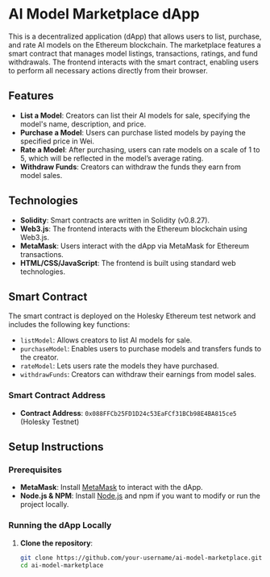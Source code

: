 # AI Model Marketplace dApp

This is a decentralized application (dApp) that allows users to list, purchase, and rate AI models on the Ethereum blockchain. The marketplace features a smart contract that manages model listings, transactions, ratings, and fund withdrawals. The frontend interacts with the smart contract, enabling users to perform all necessary actions directly from their browser.

## Features

- **List a Model**: Creators can list their AI models for sale, specifying the model's name, description, and price.
- **Purchase a Model**: Users can purchase listed models by paying the specified price in Wei.
- **Rate a Model**: After purchasing, users can rate models on a scale of 1 to 5, which will be reflected in the model’s average rating.
- **Withdraw Funds**: Creators can withdraw the funds they earn from model sales.

## Technologies

- **Solidity**: Smart contracts are written in Solidity (v0.8.27).
- **Web3.js**: The frontend interacts with the Ethereum blockchain using Web3.js.
- **MetaMask**: Users interact with the dApp via MetaMask for Ethereum transactions.
- **HTML/CSS/JavaScript**: The frontend is built using standard web technologies.

## Smart Contract

The smart contract is deployed on the Holesky Ethereum test network and includes the following key functions:

- `listModel`: Allows creators to list AI models for sale.
- `purchaseModel`: Enables users to purchase models and transfers funds to the creator.
- `rateModel`: Lets users rate the models they have purchased.
- `withdrawFunds`: Creators can withdraw their earnings from model sales.

### Smart Contract Address

- **Contract Address**: `0x088FFCb25FD1D24c53EaFCf31BCb98E4BA815ce5` (Holesky Testnet)

## Setup Instructions

### Prerequisites

- **MetaMask**: Install [MetaMask](https://metamask.io/) to interact with the dApp.
- **Node.js & NPM**: Install [Node.js](https://nodejs.org/) and npm if you want to modify or run the project locally.

### Running the dApp Locally

1. **Clone the repository**:
   ```bash
   git clone https://github.com/your-username/ai-model-marketplace.git
   cd ai-model-marketplace

